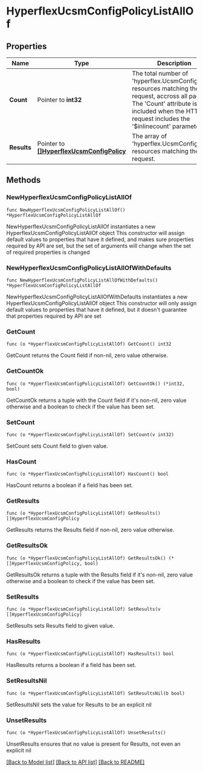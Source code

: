 # HyperflexUcsmConfigPolicyListAllOf

## Properties

Name | Type | Description | Notes
------------ | ------------- | ------------- | -------------
**Count** | Pointer to **int32** | The total number of &#39;hyperflex.UcsmConfigPolicy&#39; resources matching the request, accross all pages. The &#39;Count&#39; attribute is included when the HTTP GET request includes the &#39;$inlinecount&#39; parameter. | [optional] 
**Results** | Pointer to [**[]HyperflexUcsmConfigPolicy**](HyperflexUcsmConfigPolicy.md) | The array of &#39;hyperflex.UcsmConfigPolicy&#39; resources matching the request. | [optional] 

## Methods

### NewHyperflexUcsmConfigPolicyListAllOf

`func NewHyperflexUcsmConfigPolicyListAllOf() *HyperflexUcsmConfigPolicyListAllOf`

NewHyperflexUcsmConfigPolicyListAllOf instantiates a new HyperflexUcsmConfigPolicyListAllOf object
This constructor will assign default values to properties that have it defined,
and makes sure properties required by API are set, but the set of arguments
will change when the set of required properties is changed

### NewHyperflexUcsmConfigPolicyListAllOfWithDefaults

`func NewHyperflexUcsmConfigPolicyListAllOfWithDefaults() *HyperflexUcsmConfigPolicyListAllOf`

NewHyperflexUcsmConfigPolicyListAllOfWithDefaults instantiates a new HyperflexUcsmConfigPolicyListAllOf object
This constructor will only assign default values to properties that have it defined,
but it doesn't guarantee that properties required by API are set

### GetCount

`func (o *HyperflexUcsmConfigPolicyListAllOf) GetCount() int32`

GetCount returns the Count field if non-nil, zero value otherwise.

### GetCountOk

`func (o *HyperflexUcsmConfigPolicyListAllOf) GetCountOk() (*int32, bool)`

GetCountOk returns a tuple with the Count field if it's non-nil, zero value otherwise
and a boolean to check if the value has been set.

### SetCount

`func (o *HyperflexUcsmConfigPolicyListAllOf) SetCount(v int32)`

SetCount sets Count field to given value.

### HasCount

`func (o *HyperflexUcsmConfigPolicyListAllOf) HasCount() bool`

HasCount returns a boolean if a field has been set.

### GetResults

`func (o *HyperflexUcsmConfigPolicyListAllOf) GetResults() []HyperflexUcsmConfigPolicy`

GetResults returns the Results field if non-nil, zero value otherwise.

### GetResultsOk

`func (o *HyperflexUcsmConfigPolicyListAllOf) GetResultsOk() (*[]HyperflexUcsmConfigPolicy, bool)`

GetResultsOk returns a tuple with the Results field if it's non-nil, zero value otherwise
and a boolean to check if the value has been set.

### SetResults

`func (o *HyperflexUcsmConfigPolicyListAllOf) SetResults(v []HyperflexUcsmConfigPolicy)`

SetResults sets Results field to given value.

### HasResults

`func (o *HyperflexUcsmConfigPolicyListAllOf) HasResults() bool`

HasResults returns a boolean if a field has been set.

### SetResultsNil

`func (o *HyperflexUcsmConfigPolicyListAllOf) SetResultsNil(b bool)`

 SetResultsNil sets the value for Results to be an explicit nil

### UnsetResults
`func (o *HyperflexUcsmConfigPolicyListAllOf) UnsetResults()`

UnsetResults ensures that no value is present for Results, not even an explicit nil

[[Back to Model list]](../README.md#documentation-for-models) [[Back to API list]](../README.md#documentation-for-api-endpoints) [[Back to README]](../README.md)


